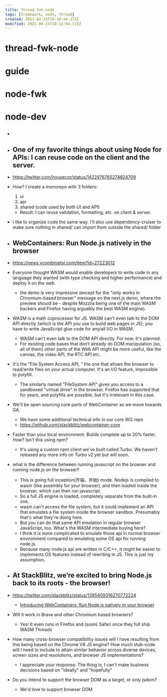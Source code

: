 ```yaml
---
title: thread-fwk-node
tags: [framework, node, thread]
created: 2021-04-23T18:10:44.275Z
modified: 2021-04-23T18:11:04.115Z
---
```


# thread-fwk-node

# guide

# node-fwk

# node-dev
- ## 

- ## One of my favorite things about using Node for APIs: I can reuse code on the client and the server.
- https://twitter.com/housecor/status/1422976765274824709
- How? I create a monorepo with 3 folders: 
  1. ui
  2. api
  3. shared (code used by both UI and API)
  - Result: I can reuse validation, formatting, etc. on client & server.
- I like to organize code the same way. I'll also use dependency-cruiser to make sure nothing in shared/ can import from outside the shared/ folder

- ## WebContainers: Run Node.js natively in the browser
- https://news.ycombinator.com/item?id=27223012
- Everyone thought WASM would enable developers to write code in any language they wanted (with type checking and higher performance) and deploy it on the web.
  - the demo is very impressive (except for the "only works in Chromium-based browser" message on the next.js demo, where the preview should be - despite Mozzila being one of the main WASM backers and Firefox having arguably the best WASM engine).
- WASM is a math coprocessor for JS. WASM can't even talk to the DOM API directly (which is the API you use to build web pages in JS); you have to write JavaScript glue code for any/all I/O in WASM.
  - WASM can't even talk to the DOM API directly. For now. It's planned.
  - For existing code bases that don’t already do DOM manipulation (so, all of them) other parts of the Web API might be more useful, like the canvas, the video API, the RTC API etc.
- It's the "File System Access API, " the one that allows the browser to read/write files on your actual computer. It's an I/O feature, impossible to polyfill.
  - The similarly named "FileSystem API" gives you access to a sandboxed "virtual drive" in the browser. Firefox has supported that for years, and polyfills are possible, but it's irrelevant in this case.
- We'll be open sourcing core parts of WebContainer as we move towards GA. 
  - We have some additional technical info in our core WG repo
  - https://github.com/stackblitz/webcontainer-core
- Faster than your local environment. Builds complete up to 20% faster. How? Isn't this using npm?
  - It's using a custom npm client we've built called Turbo. We haven't released any more info on Turbo v2 yet but will soon.

- what is the difference between running javascript on the browser and running node.js on the browser?
  - This is going full inception(开端、开始) mode. Nodejs is compiled to wasm (like assembly for your browser), and then loaded inside the browser, which can then run javascript.
  - So a full JS engine is loaded, completely separate from the built-in one.
  - wasm can't access the file system, but it could implement an API that emulates a file system inside the browser sandbox. Presumably that's what they're doing here.
  - But you can do that same API emulation in regular browser JavaScript, too. What's the WASM intermediate buying here?
  - I think it is more complicated to emulate those api in normal browser environment compared to emulating some OS api for running node.js.
  - Because many node.js api are written in C/C++, it might be easier to implements OS features instead of rewriting in JS. This is just my assumption.

- ## At StackBlitz, we’re excited to bring Node.js back to its roots - the browser!
- https://twitter.com/stackblitz/status/1395409316270772224
  - [Introducing WebContainers: Run Node.js natively in your browser](https://blog.stackblitz.com/posts/introducing-webcontainers/)
- Will it work in Brave and other Chromium based browsers?
  - Yes! It even runs in Firefox and (soon) Safari once they full ship WASM Threads
- How many cross-browser compatibility issues will I have resulting from this being based on the Chrome V8 JS engine?  How much stub-code will I need to include to attain similar behavior across diverse devices, screen sizes and resolutions, and browser JS implementations?
  - I appreciate your response. The thing is, I can't make business decisions based on "ideally" and "hopefully"
- Do you intend to support the browser DOM as a target, or only jsdom?
  - We'd love to support browser DOM

